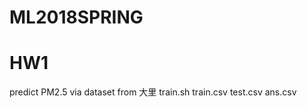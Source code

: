 # ML2018SPRING

# HW1
  predict PM2.5 via dataset from 大里
  train.sh
  train.csv  test.csv  ans.csv
